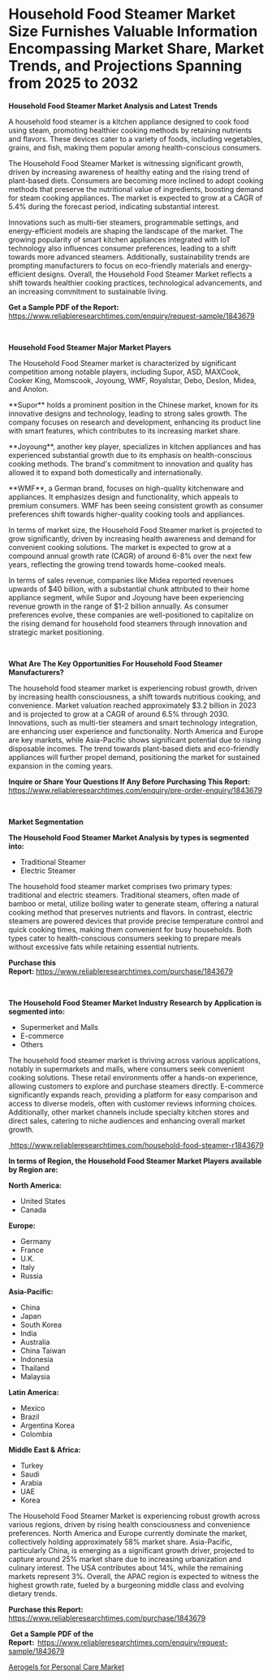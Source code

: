 <p><h1>Household Food Steamer Market Size Furnishes Valuable Information Encompassing Market Share, Market Trends, and Projections Spanning from 2025 to 2032</h1></p><p><strong>Household Food Steamer Market Analysis and Latest Trends</strong></p>
<p><p>A household food steamer is a kitchen appliance designed to cook food using steam, promoting healthier cooking methods by retaining nutrients and flavors. These devices cater to a variety of foods, including vegetables, grains, and fish, making them popular among health-conscious consumers. </p><p>The Household Food Steamer Market is witnessing significant growth, driven by increasing awareness of healthy eating and the rising trend of plant-based diets. Consumers are becoming more inclined to adopt cooking methods that preserve the nutritional value of ingredients, boosting demand for steam cooking appliances. The market is expected to grow at a CAGR of 5.4% during the forecast period, indicating substantial interest.</p><p>Innovations such as multi-tier steamers, programmable settings, and energy-efficient models are shaping the landscape of the market. The growing popularity of smart kitchen appliances integrated with IoT technology also influences consumer preferences, leading to a shift towards more advanced steamers. Additionally, sustainability trends are prompting manufacturers to focus on eco-friendly materials and energy-efficient designs. Overall, the Household Food Steamer Market reflects a shift towards healthier cooking practices, technological advancements, and an increasing commitment to sustainable living.</p></p>
<p><strong>Get a Sample PDF of the Report:&nbsp;</strong> <a href="https://www.reliableresearchtimes.com/enquiry/request-sample/1843679?utm_campaign=3532&utm_medium=2&utm_source=Github&utm_content=ia&utm_term=05042025&utm_id=household-food-steamer">https://www.reliableresearchtimes.com/enquiry/request-sample/1843679</a></p>
<p>&nbsp;</p>
<p><strong>Household Food Steamer Major Market Players</strong></p>
<p><p>The Household Food Steamer market is characterized by significant competition among notable players, including Supor, ASD, MAXCook, Cooker King, Momscook, Joyoung, WMF, Royalstar, Debo, Deslon, Midea, and Anolon. </p><p>**Supor** holds a prominent position in the Chinese market, known for its innovative designs and technology, leading to strong sales growth. The company focuses on research and development, enhancing its product line with smart features, which contributes to its increasing market share.</p><p>**Joyoung**, another key player, specializes in kitchen appliances and has experienced substantial growth due to its emphasis on health-conscious cooking methods. The brand's commitment to innovation and quality has allowed it to expand both domestically and internationally. </p><p>**WMF**, a German brand, focuses on high-quality kitchenware and appliances. It emphasizes design and functionality, which appeals to premium consumers. WMF has been seeing consistent growth as consumer preferences shift towards higher-quality cooking tools and appliances.</p><p>In terms of market size, the Household Food Steamer market is projected to grow significantly, driven by increasing health awareness and demand for convenient cooking solutions. The market is expected to grow at a compound annual growth rate (CAGR) of around 6-8% over the next few years, reflecting the growing trend towards home-cooked meals.</p><p>In terms of sales revenue, companies like Midea reported revenues upwards of $40 billion, with a substantial chunk attributed to their home appliance segment, while Supor and Joyoung have been experiencing revenue growth in the range of $1-2 billion annually. As consumer preferences evolve, these companies are well-positioned to capitalize on the rising demand for household food steamers through innovation and strategic market positioning.</p></p>
<p>&nbsp;</p>
<p><strong>What Are The Key Opportunities For Household Food Steamer Manufacturers?</strong></p>
<p><p>The household food steamer market is experiencing robust growth, driven by increasing health consciousness, a shift towards nutritious cooking, and convenience. Market valuation reached approximately $3.2 billion in 2023 and is projected to grow at a CAGR of around 6.5% through 2030. Innovations, such as multi-tier steamers and smart technology integration, are enhancing user experience and functionality. North America and Europe are key markets, while Asia-Pacific shows significant potential due to rising disposable incomes. The trend towards plant-based diets and eco-friendly appliances will further propel demand, positioning the market for sustained expansion in the coming years.</p></p>
<p><strong>Inquire or Share Your Questions If Any Before Purchasing This Report:</strong> <a href="https://www.reliableresearchtimes.com/enquiry/pre-order-enquiry/1843679?utm_campaign=3532&utm_medium=2&utm_source=Github&utm_content=ia&utm_term=05042025&utm_id=household-food-steamer">https://www.reliableresearchtimes.com/enquiry/pre-order-enquiry/1843679</a></p>
<p>&nbsp;</p>
<p><strong>Market Segmentation</strong></p>
<p><strong>The Household Food Steamer Market Analysis by types is segmented into:</strong></p>
<p><ul><li>Traditional Steamer</li><li>Electric Steamer</li></ul></p>
<p><p>The household food steamer market comprises two primary types: traditional and electric steamers. Traditional steamers, often made of bamboo or metal, utilize boiling water to generate steam, offering a natural cooking method that preserves nutrients and flavors. In contrast, electric steamers are powered devices that provide precise temperature control and quick cooking times, making them convenient for busy households. Both types cater to health-conscious consumers seeking to prepare meals without excessive fats while retaining essential nutrients.</p></p>
<p><strong>Purchase this Report:&nbsp;</strong><a href="https://www.reliableresearchtimes.com/purchase/1843679?utm_campaign=3532&utm_medium=2&utm_source=Github&utm_content=ia&utm_term=05042025&utm_id=household-food-steamer">https://www.reliableresearchtimes.com/purchase/1843679</a></p>
<p>&nbsp;</p>
<p><strong>The Household Food Steamer Market Industry Research by Application is segmented into:</strong></p>
<p><ul><li>Supermerket and Malls</li><li>E-commerce</li><li>Others</li></ul></p>
<p><p>The household food steamer market is thriving across various applications, notably in supermarkets and malls, where consumers seek convenient cooking solutions. These retail environments offer a hands-on experience, allowing customers to explore and purchase steamers directly. E-commerce significantly expands reach, providing a platform for easy comparison and access to diverse models, often with customer reviews informing choices. Additionally, other market channels include specialty kitchen stores and direct sales, catering to niche audiences and enhancing overall market growth.</p></p>
<p><a href="https://www.reliableresearchtimes.com/household-food-steamer-r1843679?utm_campaign=3532&utm_medium=2&utm_source=Github&utm_content=ia&utm_term=05042025&utm_id=household-food-steamer">&nbsp;https://www.reliableresearchtimes.com/household-food-steamer-r1843679</a></p>
<p><strong>In terms of Region, the Household Food Steamer Market Players available by Region are:</strong></p>
<p>
    <p> <strong> North America: </strong>
        <ul>
            <li>United States</li>
            <li>Canada</li>
        </ul>
        </p> 
    <p> <strong> Europe: </strong>
        <ul>
            <li>Germany</li>
            <li>France</li>
            <li>U.K.</li>
            <li>Italy</li>
            <li>Russia</li>
        </ul>
        </p> 
    <p> <strong> Asia-Pacific: </strong>
        <ul>
            <li>China</li>
            <li>Japan</li>
            <li>South Korea</li>
            <li>India</li>
            <li>Australia</li>
            <li>China Taiwan</li>
            <li>Indonesia</li>
            <li>Thailand</li>
            <li>Malaysia</li>
        </ul>
        </p> 
    <p> <strong> Latin America: </strong>
        <ul>
            <li>Mexico</li>
            <li>Brazil</li>
            <li>Argentina Korea</li>
            <li>Colombia</li>
        </ul>
        </p> 
    <p> <strong> Middle East & Africa: </strong>
        <ul>
            <li>Turkey</li>
            <li>Saudi</li>
            <li>Arabia</li>
            <li>UAE</li>
            <li>Korea</li>
        </ul>
    </p>
    </p>
<p><p>The Household Food Steamer Market is experiencing robust growth across various regions, driven by rising health consciousness and convenience preferences. North America and Europe currently dominate the market, collectively holding approximately 58% market share. Asia-Pacific, particularly China, is emerging as a significant growth driver, projected to capture around 25% market share due to increasing urbanization and culinary interest. The USA contributes about 14%, while the remaining markets represent 3%. Overall, the APAC region is expected to witness the highest growth rate, fueled by a burgeoning middle class and evolving dietary trends.</p></p>
<p><strong>Purchase this Report: </strong><a href="https://www.reliableresearchtimes.com/purchase/1843679?utm_campaign=3532&utm_medium=2&utm_source=Github&utm_content=ia&utm_term=05042025&utm_id=household-food-steamer">https://www.reliableresearchtimes.com/purchase/1843679</a></p>
<p>&nbsp;<strong>Get a Sample PDF of the Report:&nbsp;&nbsp;</strong><a href="https://www.reliableresearchtimes.com/enquiry/request-sample/1843679?utm_campaign=3532&utm_medium=2&utm_source=Github&utm_content=ia&utm_term=05042025&utm_id=household-food-steamer">https://www.reliableresearchtimes.com/enquiry/request-sample/1843679</a></p>
<p><strong></strong></p>
<p><p><a href="https://github.com/kalsirollija/Market-Research-Report-List-1/blob/main/aerogels-for-personal-care-market.md?utm_campaign=3532&utm_medium=2&utm_source=Github&utm_content=ia&utm_term=05042025&utm_id=household-food-steamer">Aerogels for Personal Care Market</a></p></p>
